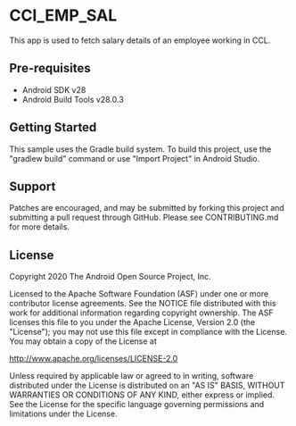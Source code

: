 CCl_EMP_SAL
===================================

This app is used to fetch salary details of an employee working in CCL.

Pre-requisites
--------------

- Android SDK v28
- Android Build Tools v28.0.3

Getting Started
---------------

This sample uses the Gradle build system. To build this project, use the
"gradlew build" command or use "Import Project" in Android Studio.

Support
-------

Patches are encouraged, and may be submitted by forking this project and
submitting a pull request through GitHub. Please see CONTRIBUTING.md for more details.

License
-------

Copyright 2020 The Android Open Source Project, Inc.

Licensed to the Apache Software Foundation (ASF) under one or more contributor
license agreements.  See the NOTICE file distributed with this work for
additional information regarding copyright ownership.  The ASF licenses this
file to you under the Apache License, Version 2.0 (the "License"); you may not
use this file except in compliance with the License.  You may obtain a copy of
the License at

http://www.apache.org/licenses/LICENSE-2.0

Unless required by applicable law or agreed to in writing, software
distributed under the License is distributed on an "AS IS" BASIS, WITHOUT
WARRANTIES OR CONDITIONS OF ANY KIND, either express or implied.  See the
License for the specific language governing permissions and limitations under
the License.
